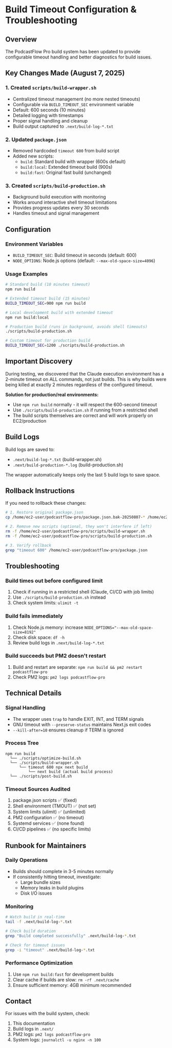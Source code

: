 # Build Timeout Configuration & Troubleshooting

## Overview
The PodcastFlow Pro build system has been updated to provide configurable timeout handling and better diagnostics for build issues.

## Key Changes Made (August 7, 2025)

### 1. Created `scripts/build-wrapper.sh`
- Centralized timeout management (no more nested timeouts)
- Configurable via `BUILD_TIMEOUT_SEC` environment variable
- Default: 600 seconds (10 minutes)
- Detailed logging with timestamps
- Proper signal handling and cleanup
- Build output captured to `.next/build-log-*.txt`

### 2. Updated `package.json`
- Removed hardcoded `timeout 600` from build script
- Added new scripts:
  - `build`: Standard build with wrapper (600s default)
  - `build:local`: Extended timeout build (900s)
  - `build:fast`: Original fast build (unchanged)

### 3. Created `scripts/build-production.sh`
- Background build execution with monitoring
- Works around interactive shell timeout limitations
- Provides progress updates every 30 seconds
- Handles timeout and signal management

## Configuration

### Environment Variables
- `BUILD_TIMEOUT_SEC`: Build timeout in seconds (default: 600)
- `NODE_OPTIONS`: Node.js options (default: `--max-old-space-size=4096`)

### Usage Examples

```bash
# Standard build (10 minutes timeout)
npm run build

# Extended timeout build (15 minutes)
BUILD_TIMEOUT_SEC=900 npm run build

# Local development build with extended timeout
npm run build:local

# Production build (runs in background, avoids shell timeouts)
./scripts/build-production.sh

# Custom timeout for production build
BUILD_TIMEOUT_SEC=1200 ./scripts/build-production.sh
```

## Important Discovery

During testing, we discovered that the Claude execution environment has a 2-minute timeout on ALL commands, not just builds. This is why builds were being killed at exactly 2 minutes regardless of the configured timeout.

**Solution for production/real environments:**
- Use `npm run build` normally - it will respect the 600-second timeout
- Use `./scripts/build-production.sh` if running from a restricted shell
- The build scripts themselves are correct and will work properly on EC2/production

## Build Logs

Build logs are saved to:
- `.next/build-log-*.txt` (build-wrapper.sh)
- `.next/build-production-*.log` (build-production.sh)

The wrapper automatically keeps only the last 5 build logs to save space.

## Rollback Instructions

If you need to rollback these changes:

```bash
# 1. Restore original package.json
cp /home/ec2-user/podcastflow-pro/package.json.bak-20250807-* /home/ec2-user/podcastflow-pro/package.json

# 2. Remove new scripts (optional, they won't interfere if left)
rm -f /home/ec2-user/podcastflow-pro/scripts/build-wrapper.sh
rm -f /home/ec2-user/podcastflow-pro/scripts/build-production.sh

# 3. Verify rollback
grep "timeout 600" /home/ec2-user/podcastflow-pro/package.json
```

## Troubleshooting

### Build times out before configured limit
1. Check if running in a restricted shell (Claude, CI/CD with job limits)
2. Use `./scripts/build-production.sh` instead
3. Check system limits: `ulimit -t`

### Build fails immediately
1. Check Node.js memory: increase `NODE_OPTIONS="--max-old-space-size=8192"`
2. Check disk space: `df -h`
3. Review build logs in `.next/build-log-*.txt`

### Build succeeds but PM2 doesn't restart
1. Build and restart are separate: `npm run build && pm2 restart podcastflow-pro`
2. Check PM2 logs: `pm2 logs podcastflow-pro`

## Technical Details

### Signal Handling
- The wrapper uses `trap` to handle EXIT, INT, and TERM signals
- GNU timeout with `--preserve-status` maintains Next.js exit codes
- `--kill-after=10` ensures cleanup if TERM is ignored

### Process Tree
```
npm run build
  └── ./scripts/optimize-build.sh
  └── ./scripts/build-wrapper.sh
      └── timeout 600 npx next build
          └── next build (actual build process)
  └── ./scripts/post-build.sh
```

### Timeout Sources Audited
1. package.json scripts ✅ (fixed)
2. Shell environment (TMOUT) ✅ (not set)
3. System limits (ulimit) ✅ (unlimited)
4. PM2 configuration ✅ (no timeout)
5. Systemd services ✅ (none found)
6. CI/CD pipelines ✅ (no specific limits)

## Runbook for Maintainers

### Daily Operations
- Builds should complete in 3-5 minutes normally
- If consistently hitting timeout, investigate:
  - Large bundle sizes
  - Memory leaks in build plugins
  - Disk I/O issues

### Monitoring
```bash
# Watch build in real-time
tail -f .next/build-log-*.txt

# Check build duration
grep "Build completed successfully" .next/build-log-*.txt

# Check for timeout issues
grep -i "timeout" .next/build-log-*.txt
```

### Performance Optimization
1. Use `npm run build:fast` for development builds
2. Clear cache if builds are slow: `rm -rf .next/cache`
3. Ensure sufficient memory: 4GB minimum recommended

## Contact
For issues with the build system, check:
1. This documentation
2. Build logs in `.next/`
3. PM2 logs: `pm2 logs podcastflow-pro`
4. System logs: `journalctl -u nginx -n 100`